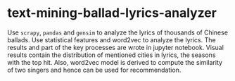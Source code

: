 # text-mining-ballad-lyrics-analyzer
Use `scrapy`, `pandas` and `gensim` to analyze the lyrics of thousands of Chinese ballads. Use statistical features and word2vec to analyze the lyrics. The results and part of the key processes are wrote in jupyter notebook. Visual results contain the distribution of mentioned cities in lyrics, the seasons with the top hit. Also, word2vec model is derived to compute the similarity of two singers and hence can be used for recommendation.
